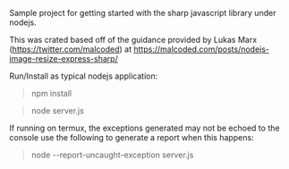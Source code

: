 Sample project for getting started with the sharp javascript library under nodejs.

This was crated based off of the guidance provided by Lukas Marx (https://twitter.com/malcoded) at
https://malcoded.com/posts/nodejs-image-resize-express-sharp/

Run/Install as typical nodejs application:
> npm install

> node server.js

If running on termux, the exceptions generated may not be echoed to the console use the following
to generate a report when this happens:

> node --report-uncaught-exception server.js

